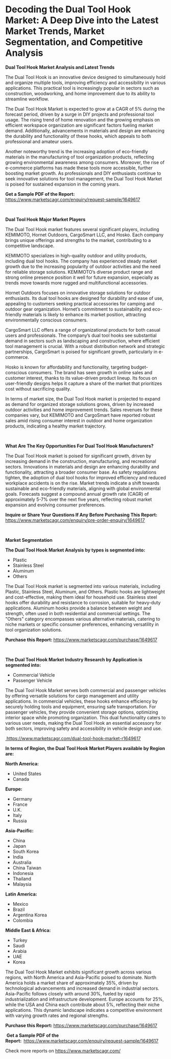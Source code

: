 <p><h1>Decoding the Dual Tool Hook Market: A Deep Dive into the Latest Market Trends, Market Segmentation, and Competitive Analysis</h1></p><p><strong>Dual Tool Hook Market Analysis and Latest Trends</strong></p>
<p><p>The Dual Tool Hook is an innovative device designed to simultaneously hold and organize multiple tools, improving efficiency and accessibility in various applications. This practical tool is increasingly popular in sectors such as construction, woodworking, and home improvement due to its ability to streamline workflow.</p><p>The Dual Tool Hook Market is expected to grow at a CAGR of 5% during the forecast period, driven by a surge in DIY projects and professional tool usage. The rising trend of home renovation and the growing emphasis on efficient workspace organization are significant factors fueling market demand. Additionally, advancements in materials and design are enhancing the durability and functionality of these hooks, which appeals to both professional and amateur users.</p><p>Another noteworthy trend is the increasing adoption of eco-friendly materials in the manufacturing of tool organization products, reflecting growing environmental awareness among consumers. Moreover, the rise of e-commerce platforms has made these tools more accessible, further boosting market growth. As professionals and DIY enthusiasts continue to seek innovative solutions for tool management, the Dual Tool Hook Market is poised for sustained expansion in the coming years.</p></p>
<p><strong>Get a Sample PDF of the Report:&nbsp;</strong> <a href="https://www.marketscagr.com/enquiry/request-sample/1649617?utm_campaign=1789&utm_medium=2&utm_source=Github&utm_content=ia&utm_term=29122024&utm_id=dual-tool-hook">https://www.marketscagr.com/enquiry/request-sample/1649617</a></p>
<p>&nbsp;</p>
<p><strong>Dual Tool Hook Major Market Players</strong></p>
<p><p>The Dual Tool Hook market features several significant players, including KEMIMOTO, Hornet Outdoors, CargoSmart LLC, and Hosko. Each company brings unique offerings and strengths to the market, contributing to a competitive landscape.</p><p>KEMIMOTO specializes in high-quality outdoor and utility products, including dual tool hooks. The company has experienced steady market growth due to the increasing popularity of outdoor activities and the need for reliable storage solutions. KEMIMOTO’s diverse product range and strong online presence position it well for future expansion, especially as trends move towards more rugged and multifunctional accessories.</p><p>Hornet Outdoors focuses on innovative storage solutions for outdoor enthusiasts. Its dual tool hooks are designed for durability and ease of use, appealing to customers seeking practical accessories for camping and outdoor gear organization. Hornet’s commitment to sustainability and eco-friendly materials is likely to enhance its market position, attracting environmentally conscious consumers.</p><p>CargoSmart LLC offers a range of organizational products for both casual users and professionals. The company’s dual tool hooks see substantial demand in sectors such as landscaping and construction, where efficient tool management is crucial. With a robust distribution network and strategic partnerships, CargoSmart is poised for significant growth, particularly in e-commerce.</p><p>Hosko is known for affordability and functionality, targeting budget-conscious consumers. The brand has seen growth in online sales and customer interest, thanks to its value-driven product lineup. Its focus on user-friendly designs helps it capture a share of the market that prioritizes cost without sacrificing quality.</p><p>In terms of market size, the Dual Tool Hook market is projected to expand as demand for organized storage solutions grows, driven by increased outdoor activities and home improvement trends. Sales revenues for these companies vary, but KEMIMOTO and CargoSmart have reported robust sales amid rising consumer interest in outdoor and home organization products, indicating a healthy market trajectory.</p></p>
<p>&nbsp;</p>
<p><strong>What Are The Key Opportunities For Dual Tool Hook Manufacturers?</strong></p>
<p><p>The Dual Tool Hook market is poised for significant growth, driven by increasing demand in the construction, manufacturing, and recreational sectors. Innovations in materials and design are enhancing durability and functionality, attracting a broader consumer base. As safety regulations tighten, the adoption of dual tool hooks for improved efficiency and reduced workplace accidents is on the rise. Market trends indicate a shift towards sustainable and eco-friendly materials, aligning with global environmental goals. Forecasts suggest a compound annual growth rate (CAGR) of approximately 5-7% over the next five years, reflecting robust market expansion and evolving consumer preferences.</p></p>
<p><strong>Inquire or Share Your Questions If Any Before Purchasing This Report:</strong> <a href="https://www.marketscagr.com/enquiry/pre-order-enquiry/1649617?utm_campaign=1789&utm_medium=2&utm_source=Github&utm_content=ia&utm_term=29122024&utm_id=dual-tool-hook">https://www.marketscagr.com/enquiry/pre-order-enquiry/1649617</a></p>
<p>&nbsp;</p>
<p><strong>Market Segmentation</strong></p>
<p><strong>The Dual Tool Hook Market Analysis by types is segmented into:</strong></p>
<p><ul><li>Plastic</li><li>Stainless Steel</li><li>Aluminum</li><li>Others</li></ul></p>
<p><p>The Dual Tool Hook market is segmented into various materials, including Plastic, Stainless Steel, Aluminum, and Others. Plastic hooks are lightweight and cost-effective, making them ideal for household use. Stainless steel hooks offer durability and resistance to corrosion, suitable for heavy-duty applications. Aluminum hooks provide a balance between weight and strength, often used in both residential and commercial settings. The "Others" category encompasses various alternative materials, catering to niche markets or specific consumer preferences, enhancing versatility in tool organization solutions.</p></p>
<p><strong>Purchase this Report:&nbsp;</strong><a href="https://www.marketscagr.com/purchase/1649617?utm_campaign=1789&utm_medium=2&utm_source=Github&utm_content=ia&utm_term=29122024&utm_id=dual-tool-hook">https://www.marketscagr.com/purchase/1649617</a></p>
<p>&nbsp;</p>
<p><strong>The Dual Tool Hook Market Industry Research by Application is segmented into:</strong></p>
<p><ul><li>Commercial Vehicle</li><li>Passenger Vehicle</li></ul></p>
<p><p>The Dual Tool Hook Market serves both commercial and passenger vehicles by offering versatile solutions for cargo management and utility applications. In commercial vehicles, these hooks enhance efficiency by securely holding tools and equipment, ensuring safe transportation. For passenger vehicles, they provide convenient storage options, optimizing interior space while promoting organization. This dual functionality caters to various user needs, making the Dual Tool Hook an essential accessory for both sectors, improving safety and accessibility in vehicle design and use.</p></p>
<p><a href="https://www.marketscagr.com/dual-tool-hook-market-r1649617?utm_campaign=1789&utm_medium=2&utm_source=Github&utm_content=ia&utm_term=29122024&utm_id=dual-tool-hook">&nbsp;https://www.marketscagr.com/dual-tool-hook-market-r1649617</a></p>
<p><strong>In terms of Region, the Dual Tool Hook Market Players available by Region are:</strong></p>
<p>
    <p> <strong> North America: </strong>
        <ul>
            <li>United States</li>
            <li>Canada</li>
        </ul>
        </p> 
    <p> <strong> Europe: </strong>
        <ul>
            <li>Germany</li>
            <li>France</li>
            <li>U.K.</li>
            <li>Italy</li>
            <li>Russia</li>
        </ul>
        </p> 
    <p> <strong> Asia-Pacific: </strong>
        <ul>
            <li>China</li>
            <li>Japan</li>
            <li>South Korea</li>
            <li>India</li>
            <li>Australia</li>
            <li>China Taiwan</li>
            <li>Indonesia</li>
            <li>Thailand</li>
            <li>Malaysia</li>
        </ul>
        </p> 
    <p> <strong> Latin America: </strong>
        <ul>
            <li>Mexico</li>
            <li>Brazil</li>
            <li>Argentina Korea</li>
            <li>Colombia</li>
        </ul>
        </p> 
    <p> <strong> Middle East & Africa: </strong>
        <ul>
            <li>Turkey</li>
            <li>Saudi</li>
            <li>Arabia</li>
            <li>UAE</li>
            <li>Korea</li>
        </ul>
    </p>
    </p>
<p><p>The Dual Tool Hook Market exhibits significant growth across various regions, with North America and Asia-Pacific poised to dominate. North America holds a market share of approximately 35%, driven by technological advancements and increased demand in industrial sectors. Asia-Pacific follows closely with around 30%, fueled by rapid industrialization and infrastructure development. Europe accounts for 25%, while the USA and China each contribute about 5%, reflecting their niche applications. This dynamic landscape indicates a competitive environment with varying growth rates and regional strengths.</p></p>
<p><strong>Purchase this Report: </strong><a href="https://www.marketscagr.com/purchase/1649617?utm_campaign=1789&utm_medium=2&utm_source=Github&utm_content=ia&utm_term=29122024&utm_id=dual-tool-hook">https://www.marketscagr.com/purchase/1649617</a></p>
<p>&nbsp;<strong>Get a Sample PDF of the Report:&nbsp;&nbsp;</strong><a href="https://www.marketscagr.com/enquiry/request-sample/1649617?utm_campaign=1789&utm_medium=2&utm_source=Github&utm_content=ia&utm_term=29122024&utm_id=dual-tool-hook">https://www.marketscagr.com/enquiry/request-sample/1649617</a></p>
<p><strong></strong></p>
<p>Check more reports on <a href="https://www.marketscagr.com/?utm_campaign=1789&utm_medium=2&utm_source=Github&utm_content=ia&utm_term=29122024&utm_id=dual-tool-hook">https://www.marketscagr.com/</a></p>